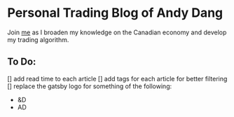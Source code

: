 # Personal Trading Blog of Andy Dang

Join [me](https://www.tradingview.com/u/Dangos/) as I broaden my knowledge on the Canadian economy and develop my trading algorithm.

## To Do:
[] add read time to each article
[] add tags for each article for better filtering
[] replace the gatsby logo for something of the following:
  - &D
  - AD
